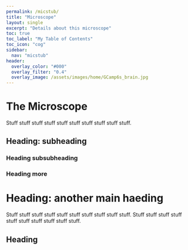 ```yaml
---
permalink: /micstub/
title: "Microscope"
layout: single
excerpt: "Details about this microscope"
toc: true
toc_label: "My Table of Contents"
toc_icon: "cog"
sidebar:
  nav: "micstub"
header:
  overlay_color: "#000"
  overlay_filter: "0.4"
  overlay_image: /assets/images/home/GCamp6s_brain.jpg
---
```




# The Microscope
Stuff stuff stuff stuff stuff stuff stuff stuff stuff stuff.

## Heading: subheading
### Heading subsubheading
### Heading more

# Heading: another main haeding
Stuff stuff stuff stuff stuff stuff stuff stuff stuff stuff.
Stuff stuff stuff stuff stuff stuff stuff stuff stuff stuff.
## Heading

